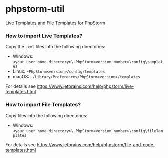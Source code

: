 # phpstorm-util
Live Templates and File Templates for PhpStorm

### How to import Live Templates?
Copy the `.xml` files into the following directories:
- Windows: `<your_user_home_directory>\.PhpStorm<version_number>\config\templates`
- Linux: `~PhpStorm<version>/config/templates`
- macOS: `~/Library/Preferences/PhpStorm<version>/templates`

For details see https://www.jetbrains.com/help/phpstorm/live-templates.html

### How to import File Templates?
Copy files into the following directories:
- Windows: `<your_user_home_directory>\.PhpStorm<version_number>\config\fileTemplates`

For details see https://www.jetbrains.com/help/phpstorm/file-and-code-templates.html

